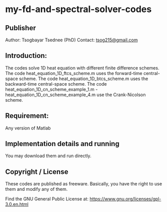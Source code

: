 # my-fd-and-spectral-solver-codes

## Publisher
Author: Tsogbayar Tsednee (PhD)
Contact: tsog215@gmail.com

## Introduction:

The codes solve 1D heat equation with different finite difference schemes. 
The code heat_equation_1D_ftcs_scheme.m uses the forward-time central-space scheme.
The code heat_equation_1D_btcs_scheme.m uses the backward-time central-space scheme.
The code heat_equation_1D_cn_scheme_example_1.m - heat_equation_1D_cn_scheme_example_4.m use the Crank-Nicolson scheme.

## Requirement:
Any version of Matlab

## Implementation details and running

You may download them and run directly.  

## Copyright / License

These codes are published as freeware. Basically, you have the right to use them and modify any of them.

Find the GNU General Public License at:
https://www.gnu.org/licenses/gpl-3.0.en.html


